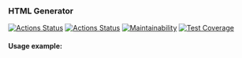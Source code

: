 ### HTML Generator
[![Actions Status](https://github.com/warpedrhubarb/html-generator/workflows/CI%20tests/badge.svg)](https://github.com/warpedrhubarb/html-generator/actions) [![Actions Status](https://github.com/warpedrhubarb/html-generator/workflows/Linter/badge.svg)](https://github.com/warpedrhubarb/html-generator/actions) [![Maintainability](https://api.codeclimate.com/v1/badges/8df80baeeca18a0a3359/maintainability)](https://codeclimate.com/github/warpedrhubarb/html-generator/maintainability) [![Test Coverage](https://api.codeclimate.com/v1/badges/8df80baeeca18a0a3359/test_coverage)](https://codeclimate.com/github/warpedrhubarb/html-generator/test_coverage)




#### Usage example:
